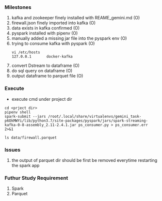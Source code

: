 ### Milestones
1. kafka and zookeeper finely installed with REAME_gemini.md (O)
2. firewall.json finely imported into kafka (O)
3. data exists in kafka confirmed (O)
4. pyspark installed with pipenv (O)
5. manually added a missing jar file into the pyspark env (O)
6. trying to consume kafka with pyspark (O)
    ```shell
    vi /etc/hosts
    127.0.0.1       docker-kafka
    ```
7. convert Dstream to dataframe (O)
8. do sql query on dataframe (O)
9. output dataframe to parquet file (O) 

### Execute
* execute cmd under project dir
```shell
cd <prject dir>
pipenv shell
spark-submit --jars /root/.local/share/virtualenvs/gemini_task-p6OkMWYi/lib/python3.7/site-packages/pyspark/jars/spark-streaming-kafka-0-8-assembly_2.11-2.4.1.jar ps_consumer.py > ps_consumer.err 2>&1

ls data/firewall.parquet
```

### Issues
1. the output of parquet dir should be first be removed everytime restarting the spark app

### Futhur Study Requirement
1. Spark
2. Parquet